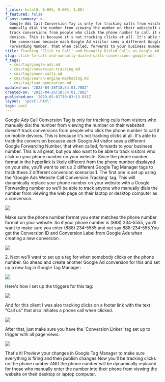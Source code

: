 ```yaml
---
f_color: hsla(0, 0.00%, 0.00%, 1.00)
f_featured: false
f_post-summary: >-
  Google Ads Call Conversion Tag is only for tracking calls from visitors who
  manually dial the number from viewing the number on their websiteIt doesn't
  track conversions from people who click the phone number to call it on mobile
  devices. This is because it's not tracking clicks at all. It's able to track
  the conversion because each Google Ad visitor sees a different Google
  Forwarding Number, that when called, forwards to your business number.
title: Tracking 'Click to Call' and Manually Dialed Calls as Google Ad Conversions
slug: click-to-call-and-manually-dialed-calls-conversions-google-ads
f_tags:
  - cms/tag/google-ads.md
  - cms/tag/conversion-tracking.md
  - cms/tag/phone-calls.md
  - cms/tag/search-engine-marketing.md
  - cms/tag/lead-generation.md
updated-on: '2023-04-26T18:54:01.788Z'
created-on: '2023-04-26T18:54:01.788Z'
published-on: '2023-05-01T19:03:13.631Z'
layout: '[post].html'
tags: post
---
```


Google Ads Call Conversion Tag is only for tracking calls from visitors who manually dial the number from viewing the number on their websiteIt doesn't track conversions from people who click the phone number to call it on mobile devices. This is because it's not tracking clicks at all. It's able to track the conversion because each Google Ad visitor sees a different Google Forwarding Number, that when called, forwards to your business number. This is all great, but you also want to be able to track visitors who click on your phone number on your website. Since the phone number format in the hyperlink is likely different from the phone number displayed on your site, you'll want to set up 2 different Google Tag Manager tags to track these 2 different conversion scenarios.1. The first one is set up using the 'Google Ads Website Call Conversion Tracking' tag. This will dynamically replace your phone number on your website with a Google Forwarding number so we'll be able to track anyone who manually dials the number from viewing the web page on their laptop or desktop computer as a conversion.

![](https://uploads-ssl.webflow.com/643ef3037ed557253b9bbcfe/644973043f9bedad531b88ba_gtm1.jpeg)

Make sure the phone number format you enter matches the phone number format on your website. So if your phone number is (888) 234-5555, you'll want to make sure you enter (888) 234-5555 and not say 888-234-555.You get the Conversion ID and Conversion Label from Google Ads when creating a new conversion.

![](https://uploads-ssl.webflow.com/643ef3037ed557253b9bbcfe/6449730431b2e37e613e8012_gtm2.jpeg)

2\. Next we'll want to set up a tag for when somebody clicks on the phone number. Go ahead and create another Google Ad conversion for this and set up a new tag in Google Tag Manager:

![](https://uploads-ssl.webflow.com/643ef3037ed557253b9bbcfe/64497304cbec5268cfa8f117_gtm3.jpeg)

Here's how I set up the triggers for this tag:

![](https://uploads-ssl.webflow.com/643ef3037ed557253b9bbcfe/6449730498282c57989a090e_gtm4.jpeg)

And for this client I was also tracking clicks on a footer link with the text "Call us" that also initiates a phone call when clicked.

![](https://uploads-ssl.webflow.com/643ef3037ed557253b9bbcfe/644973041dbfb062d9caad2b_gtm5.jpeg)

After that, just make sure you have the 'Conversion Linker' tag set up to trigger with all page views:

![](https://uploads-ssl.webflow.com/643ef3037ed557253b9bbcfe/64497305821df748baa069ad_gtm6.jpeg)

That's it! Preview your changes in Google Tag Manager to make sure everything is firing and then publish changes.Now you'll be tracking clicks on the phone number AND the phone number will be dynamically replaced for those who manually enter the number into their phone from viewing the website on their desktop or laptop computer.

‍
